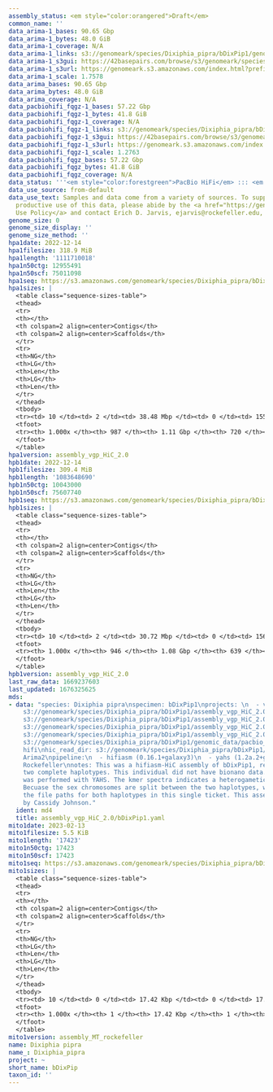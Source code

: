 ```yaml
---
assembly_status: <em style="color:orangered">Draft</em>
common_name: ''
data_arima-1_bases: 90.65 Gbp
data_arima-1_bytes: 48.0 GiB
data_arima-1_coverage: N/A
data_arima-1_links: s3://genomeark/species/Dixiphia_pipra/bDixPip1/genomic_data/arima/<br>
data_arima-1_s3gui: https://42basepairs.com/browse/s3/genomeark/species/Dixiphia_pipra/bDixPip1/genomic_data/arima/
data_arima-1_s3url: https://genomeark.s3.amazonaws.com/index.html?prefix=species/Dixiphia_pipra/bDixPip1/genomic_data/arima/
data_arima-1_scale: 1.7578
data_arima_bases: 90.65 Gbp
data_arima_bytes: 48.0 GiB
data_arima_coverage: N/A
data_pacbiohifi_fqgz-1_bases: 57.22 Gbp
data_pacbiohifi_fqgz-1_bytes: 41.8 GiB
data_pacbiohifi_fqgz-1_coverage: N/A
data_pacbiohifi_fqgz-1_links: s3://genomeark/species/Dixiphia_pipra/bDixPip1/genomic_data/pacbio_hifi/<br>
data_pacbiohifi_fqgz-1_s3gui: https://42basepairs.com/browse/s3/genomeark/species/Dixiphia_pipra/bDixPip1/genomic_data/pacbio_hifi/
data_pacbiohifi_fqgz-1_s3url: https://genomeark.s3.amazonaws.com/index.html?prefix=species/Dixiphia_pipra/bDixPip1/genomic_data/pacbio_hifi/
data_pacbiohifi_fqgz-1_scale: 1.2763
data_pacbiohifi_fqgz_bases: 57.22 Gbp
data_pacbiohifi_fqgz_bytes: 41.8 GiB
data_pacbiohifi_fqgz_coverage: N/A
data_status: '''<em style="color:forestgreen">PacBio HiFi</em> ::: <em style="color:forestgreen">Arima</em>'''
data_use_source: from-default
data_use_text: Samples and data come from a variety of sources. To support fair and
  productive use of this data, please abide by the <a href="https://genome10k.soe.ucsc.edu/data-use-policies/">Data
  Use Policy</a> and contact Erich D. Jarvis, ejarvis@rockefeller.edu, with any questions.
genome_size: 0
genome_size_display: ''
genome_size_method: ''
hpa1date: 2022-12-14
hpa1filesize: 318.9 MiB
hpa1length: '1111710018'
hpa1n50ctg: 12955491
hpa1n50scf: 75011098
hpa1seq: https://s3.amazonaws.com/genomeark/species/Dixiphia_pipra/bDixPip1/assembly_vgp_HiC_2.0/bDixPip1.HiC.hap1.20221214.fasta.gz
hpa1sizes: |
  <table class="sequence-sizes-table">
  <thead>
  <tr>
  <th></th>
  <th colspan=2 align=center>Contigs</th>
  <th colspan=2 align=center>Scaffolds</th>
  </tr>
  <tr>
  <th>NG</th>
  <th>LG</th>
  <th>Len</th>
  <th>LG</th>
  <th>Len</th>
  </tr>
  </thead>
  <tbody>
  <tr><td> 10 </td><td> 2 </td><td> 38.48 Mbp </td><td> 0 </td><td> 155.84 Mbp </td></tr><tr><td> 20 </td><td> 7 </td><td> 20.07 Mbp </td><td> 1 </td><td> 119.61 Mbp </td></tr><tr><td> 30 </td><td> 13 </td><td> 17.62 Mbp </td><td> 2 </td><td> 116.97 Mbp </td></tr><tr><td> 40 </td><td> 20 </td><td> 14.92 Mbp </td><td> 3 </td><td> 76.48 Mbp </td></tr><tr style="background-color:#cccccc;"><td> 50 </td><td> 27 </td><td style="background-color:#88ff88;"> 12.96 Mbp </td><td> 5 </td><td style="background-color:#88ff88;"> 75.01 Mbp </td></tr><tr><td> 60 </td><td> 38 </td><td> 8.20 Mbp </td><td> 6 </td><td> 65.73 Mbp </td></tr><tr><td> 70 </td><td> 56 </td><td> 5.56 Mbp </td><td> 9 </td><td> 31.95 Mbp </td></tr><tr><td> 80 </td><td> 81 </td><td> 3.33 Mbp </td><td> 14 </td><td> 21.07 Mbp </td></tr><tr><td> 90 </td><td> 129 </td><td> 1.42 Mbp </td><td> 21 </td><td> 11.53 Mbp </td></tr><tr><td> 100 </td><td> 986 </td><td> 1.00 Kbp </td><td> 719 </td><td> 1.00 Kbp </td></tr></tbody>
  <tfoot>
  <tr><th> 1.000x </th><th> 987 </th><th> 1.11 Gbp </th><th> 720 </th><th> 1.11 Gbp </th></tr>
  </tfoot>
  </table>
hpa1version: assembly_vgp_HiC_2.0
hpb1date: 2022-12-14
hpb1filesize: 309.4 MiB
hpb1length: '1083648690'
hpb1n50ctg: 10043000
hpb1n50scf: 75607740
hpb1seq: https://s3.amazonaws.com/genomeark/species/Dixiphia_pipra/bDixPip1/assembly_vgp_HiC_2.0/bDixPip1.HiC.hap2.20221214.fasta.gz
hpb1sizes: |
  <table class="sequence-sizes-table">
  <thead>
  <tr>
  <th></th>
  <th colspan=2 align=center>Contigs</th>
  <th colspan=2 align=center>Scaffolds</th>
  </tr>
  <tr>
  <th>NG</th>
  <th>LG</th>
  <th>Len</th>
  <th>LG</th>
  <th>Len</th>
  </tr>
  </thead>
  <tbody>
  <tr><td> 10 </td><td> 2 </td><td> 30.72 Mbp </td><td> 0 </td><td> 156.44 Mbp </td></tr><tr><td> 20 </td><td> 7 </td><td> 19.34 Mbp </td><td> 1 </td><td> 120.04 Mbp </td></tr><tr><td> 30 </td><td> 13 </td><td> 16.66 Mbp </td><td> 2 </td><td> 117.35 Mbp </td></tr><tr><td> 40 </td><td> 21 </td><td> 12.46 Mbp </td><td> 3 </td><td> 75.99 Mbp </td></tr><tr style="background-color:#cccccc;"><td> 50 </td><td> 30 </td><td style="background-color:#88ff88;"> 10.04 Mbp </td><td> 4 </td><td style="background-color:#88ff88;"> 75.61 Mbp </td></tr><tr><td> 60 </td><td> 43 </td><td> 7.23 Mbp </td><td> 6 </td><td> 40.21 Mbp </td></tr><tr><td> 70 </td><td> 61 </td><td> 4.68 Mbp </td><td> 10 </td><td> 25.20 Mbp </td></tr><tr><td> 80 </td><td> 91 </td><td> 2.88 Mbp </td><td> 15 </td><td> 21.14 Mbp </td></tr><tr><td> 90 </td><td> 146 </td><td> 1.23 Mbp </td><td> 22 </td><td> 7.34 Mbp </td></tr><tr><td> 100 </td><td> 945 </td><td> 1.00 Kbp </td><td> 638 </td><td> 1.00 Kbp </td></tr></tbody>
  <tfoot>
  <tr><th> 1.000x </th><th> 946 </th><th> 1.08 Gbp </th><th> 639 </th><th> 1.08 Gbp </th></tr>
  </tfoot>
  </table>
hpb1version: assembly_vgp_HiC_2.0
last_raw_data: 1669237603
last_updated: 1676325625
mds:
- data: "species: Dixiphia pipra\nspecimen: bDixPip1\nprojects: \n  - vgp\nhap1: s3://genomeark/species/Dixiphia_pipra/bDixPip1/assembly_vgp_HiC_2.0/bDixPip1.HiC.hap1.20221214.fasta.gz\nhap2:
    s3://genomeark/species/Dixiphia_pipra/bDixPip1/assembly_vgp_HiC_2.0/bDixPip1.HiC.hap2.20221214.fasta.gz\npretext_hap1:
    s3://genomeark/species/Dixiphia_pipra/bDixPip1/assembly_vgp_HiC_2.0/evaluation/hap1/pretext/bDixPip1_hap1__s2_heatmap.pretext\npretext_hap2:
    s3://genomeark/species/Dixiphia_pipra/bDixPip1/assembly_vgp_HiC_2.0/evaluation/hap2/pretext/bDixPip1_hap2__s2_heatmap.pretext\nkmer_spectra_img:
    s3://genomeark/species/Dixiphia_pipra/bDixPip1/assembly_vgp_HiC_2.0/evaluation/merqury/bDixPip1_png/\npacbio_read_dir:
    s3://genomeark/species/Dixiphia_pipra/bDixPip1/genomic_data/pacbio_hifi/\npacbio_read_type:
    hifi\nhic_read_dir: s3://genomeark/species/Dixiphia_pipra/bDixPip1/genomic_data/arima/\nhic_kit:
    Arima2\npipeline:\n  - hifiasm (0.16.1+galaxy3)\n  - yahs (1.2a.2+galaxy1)\nassembled_by_group:
    Rockefeller\nnotes: This was a hifiasm-HiC assembly of bDixPip1, resulting in
    two complete haplotypes. This individual did not have bionano data. HiC scaffolding
    was performed with YAHS. The kmer spectra indicates a heterogametic specimen.
    Becuase the sex chromosomes are split between the two haplotypes, we are including
    the file paths for both haplotypes in this single ticket. This assembly was done
    by Cassidy Johnson."
  ident: md4
  title: assembly_vgp_HiC_2.0/bDixPip1.yaml
mito1date: 2023-02-13
mito1filesize: 5.5 KiB
mito1length: '17423'
mito1n50ctg: 17423
mito1n50scf: 17423
mito1seq: https://s3.amazonaws.com/genomeark/species/Dixiphia_pipra/bDixPip1/assembly_MT_rockefeller/bDixPip1.MT.20230213.fasta.gz
mito1sizes: |
  <table class="sequence-sizes-table">
  <thead>
  <tr>
  <th></th>
  <th colspan=2 align=center>Contigs</th>
  <th colspan=2 align=center>Scaffolds</th>
  </tr>
  <tr>
  <th>NG</th>
  <th>LG</th>
  <th>Len</th>
  <th>LG</th>
  <th>Len</th>
  </tr>
  </thead>
  <tbody>
  <tr><td> 10 </td><td> 0 </td><td> 17.42 Kbp </td><td> 0 </td><td> 17.42 Kbp </td></tr><tr><td> 20 </td><td> 0 </td><td> 17.42 Kbp </td><td> 0 </td><td> 17.42 Kbp </td></tr><tr><td> 30 </td><td> 0 </td><td> 17.42 Kbp </td><td> 0 </td><td> 17.42 Kbp </td></tr><tr><td> 40 </td><td> 0 </td><td> 17.42 Kbp </td><td> 0 </td><td> 17.42 Kbp </td></tr><tr style="background-color:#cccccc;"><td> 50 </td><td> 0 </td><td style="background-color:#ff8888;"> 17.42 Kbp </td><td> 0 </td><td style="background-color:#ff8888;"> 17.42 Kbp </td></tr><tr><td> 60 </td><td> 0 </td><td> 17.42 Kbp </td><td> 0 </td><td> 17.42 Kbp </td></tr><tr><td> 70 </td><td> 0 </td><td> 17.42 Kbp </td><td> 0 </td><td> 17.42 Kbp </td></tr><tr><td> 80 </td><td> 0 </td><td> 17.42 Kbp </td><td> 0 </td><td> 17.42 Kbp </td></tr><tr><td> 90 </td><td> 0 </td><td> 17.42 Kbp </td><td> 0 </td><td> 17.42 Kbp </td></tr><tr><td> 100 </td><td> 0 </td><td> 17.42 Kbp </td><td> 0 </td><td> 17.42 Kbp </td></tr></tbody>
  <tfoot>
  <tr><th> 1.000x </th><th> 1 </th><th> 17.42 Kbp </th><th> 1 </th><th> 17.42 Kbp </th></tr>
  </tfoot>
  </table>
mito1version: assembly_MT_rockefeller
name: Dixiphia pipra
name_: Dixiphia_pipra
project: ~
short_name: bDixPip
taxon_id: ''
---
```

